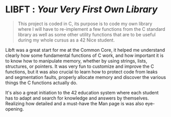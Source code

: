 # LIBFT : *Your Very First Own Library*
> This project is coded in C, its purpose is to code my own library where I will have to re-implement a few functions from the C standard library as well as some other utility functions that are to be useful during my whole cursus as a 42 Nice student.

Libft was a great start for me at the Common Core, it helped me understand clearly how some fundamental functions of C work, and how important it is to know how to manipulate memory, whether by using strings, lists, structures, or pointers. It was very fun to customize and improve the C functions, but it was also crucial to learn how to protect code from leaks and segmentation faults, properly allocate memory and discover the various things the C functions actually do.

It's also a great initiation to the 42 education system where each student has to adapt and search for knowledge and answers by themselves. Realizing how detailed and a must-have the Man page is was also eye-opening.
